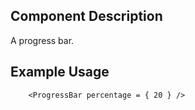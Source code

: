 ## Component Description

A progress bar.

## Example Usage
```
    <ProgressBar percentage = { 20 } />
```
